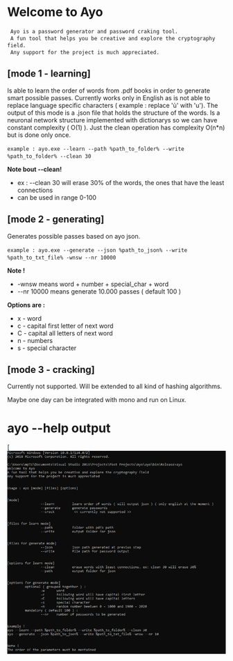 # Welcome to Ayo

 	 Ayo is a password generator and password craking tool.
 	 A fun tool that helps you be creative and explore the cryptography field.
 	 Any support for the project is much appreciated.


## [mode 1 - learning] ##

Is able to learn the order of words from .pdf books in order to generate smart possible passes. Currently works only in English as is not able to replace language specific characters ( example : replace 'ù' with 'u'). The output of this mode is a .json file that holds the structure of the words. Is a neuronal network structure implemented with dictionarys so we can have constant complexity ( O(1) ). Just the clean operation has complexity O(n*n) but is done only once.

 `example : ayo.exe --learn --path %path_to_folder% --write %path_to_folder% --clean 30`

**Note bout --clean!** 
 * ex : --clean 30 will erase 30% of the words, the ones that have the least connections 
 * can be used in range 0-100 


## [mode 2 - generating] ##

Generates possible passes based on ayo json. 

 `example : ayo.exe --generate --json %path_to_json% --write %path_to_txt_file% -wnsw --nr 10000`

**Note !** 
 * -wnsw means word + number + special_char + word
 * --nr 10000 means generate 10.000 passes ( default 100 )

**Options are :** 
 * x - word
 * c - capital first letter of next word
 * C - capital all letters of next word
 * n - numbers
 * s - special character
 

## [mode 3 - cracking] ##

Currently not supported. Will be extended to all kind of hashing algorithms. 

Maybe one day can be integrated with mono and run on Linux.



# ayo --help output


[![cmd.png](https://github.com/MuhammadAAAAAli/AyoTool/blob/master/help.png)
